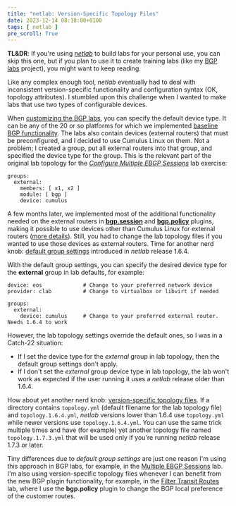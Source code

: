 ```yaml
---
title: "netlab: Version-Specific Topology Files"
date: 2023-12-14 08:18:00+0100
tags: [ netlab ]
pre_scroll: True
---
```

**TL&DR**: If you're using *[netlab](https://netlab.tools/)* to build labs for your personal use, you can skip this one, but if you plan to use it to create training labs (like my [BGP labs](https://bgplabs.net/) project), you might want to keep reading.

Like any complex enough tool, _netlab_ eventually had to deal with inconsistent version-specific functionality and configuration syntax (OK, topology attributes). I stumbled upon this challenge when I wanted to make labs that use two types of configurable devices.
<!--more-->
When [customizing the BGP labs](https://bgplabs.net/1-setup/#setting-up-the-labs), you can specify the default device type. It can be any of the 20 or so platforms for which we implemented [baseline BGP functionality](https://netlab.tools/platforms/#supported-configuration-modules). The labs also contain devices (external routers) that must be preconfigured, and I decided to use Cumulus Linux on them. Not a problem; I created a group, put all external routers into that group, and specified the device type for the group. This is the relevant part of the original lab topology for the *‌[Configure Multiple EBGP Sessions](https://bgplabs.net/basic/2-multihomed/)* lab exercise:

```
groups:
  external:
    members: [ x1, x2 ]
    module: [ bgp ]
    device: cumulus
```

A few months later, we implemented most of the additional functionality needed on the external routers in **[bgp.session](https://netlab.tools/plugins/bgp.session/)** and **[bgp.policy](https://netlab.tools/plugins/bgp.policy/)** plugins, making it possible to use devices other than Cumulus Linux for external routers ([more details](https://bgplabs.net/1-setup/#selecting-the-network-devices)). Still, you had to change the lab topology files if you wanted to use those devices as external routers. Time for another nerd knob: [default group settings](https://netlab.tools/groups/#default-groups) introduced in *netlab* release 1.6.4.

With the default group settings, you can specify the desired device type for the **external** group in lab defaults, for example:

```
device: eos             # Change to your preferred network device
provider: clab          # Change to virtualbox or libvirt if needed

groups:
  external:
    device: cumulus     # Change to your preferred external router. Needs 1.6.4 to work
```

However, the lab topology settings override the default ones, so I was in a Catch-22 situation:

* If I set the device type for the *external* group in lab topology, then the default group settings don't apply.
* If I don't set the *external* group device type in lab topology, the lab won't work as expected if the user running it uses a _netlab_ release older than 1.6.4.

How about yet another nerd knob: [version-specific topology files](https://netlab.tools/dev/versioning/). If a directory contains `topology.yml` (default filename for the lab topology file) and `topology.1.6.4.yml`, _netlab_ versions lower than 1.6.4 use `topology.yml` while newer versions use `topology.1.6.4.yml`. You can use the same trick multiple times and have (for example) yet another topology file named `topology.1.7.3.yml` that will be used only if you're running _netlab_ release 1.7.3 or later.

Tiny differences due to *default group settings* are just one reason I'm using this approach in BGP labs, for example, in the [Multiple EBGP Sessions](https://github.com/bgplab/bgplab/tree/master/basic/2-multihomed) lab. I'm also using version-specific topology files whenever I can benefit from the new BGP plugin functionality, for example, in the [Filter Transit Routes](https://github.com/bgplab/bgplab/tree/master/policy/2-stop-transit) lab, where I use the **bgp.policy** plugin to change the BGP local preference of the customer routes.
